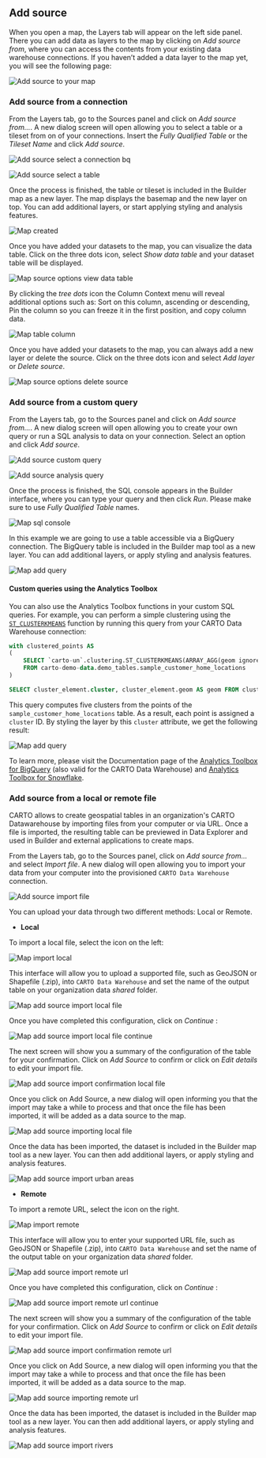 ## Add source

When you open a map, the Layers tab will appear on the left side panel. There you can add data as layers to the map by clicking on *Add source from*, where you can access the contents from your existing data warehouse connections. If you haven’t added a data layer to the map yet, you will see the following page:

![Add source to your map](/img/cloud-native-workspace/maps/map_add_source_to_your_map.png)

### Add source from a connection

From the Layers tab, go to the Sources panel and click on *Add source from...*. A new dialog screen will open allowing you to select a table or a tileset from on of your connections. Insert the *Fully Qualified Table* or the *Tileset Name* and click *Add source*.

![Add source select a connection bq](/img/cloud-native-workspace/maps/map_add_source_select_a_bq_connection.png)

![Add source select a table](/img/cloud-native-workspace/maps/map_add_source_select_table.png)

Once the process is finished, the table or tileset is included in the Builder map as a new layer. The map displays the basemap and the new layer on top. You can add additional layers, or start applying styling and analysis features.
	
![Map created](/img/cloud-native-workspace/maps/map_created.png)

Once you have added your datasets to the map, you can visualize the data table. Click on the three dots icon, select *Show data table* and your dataset table will be displayed. 

![Map source options view data table](/img/cloud-native-workspace/maps/map_source_options.png)

By clicking the *tree dots* icon the Column Context menu will reveal additional options such as: Sort on this column, ascending or descending, Pin the column so you can freeze it in the first position, and copy column data.

![Map table column](/img/cloud-native-workspace/maps/map_table_column.png)

Once you have added your datasets to the map, you can always add a new layer or delete the source. Click on the three dots icon and select *Add layer* or *Delete source*.

![Map source options delete source](/img/cloud-native-workspace/maps/map_source_options.png)

### Add source from a custom query

From the Layers tab, go to the Sources panel and click on *Add source from...*. A new dialog screen will open allowing you to create your own query or run a SQL analysis to data on your connection. Select an option and click *Add source*.

![Add source custom query](/img/cloud-native-workspace/maps/map_add_source_a_custom_query.png)

![Add source analysis query](/img/cloud-native-workspace/maps/map_add_source_an_analysis_query.png)

Once the process is finished, the SQL console appears in the Builder interface, where you can type your query and then click *Run*. Please make sure to use *Fully Qualified Table* names.

![Map sql console](/img/cloud-native-workspace/maps/map_sql_console.png)

In this example we are going to use a table accessible via a BigQuery connection. The BigQuery table is included in the Builder map tool as a new layer. You can add additional layers, or apply styling and analysis features.
	
![Map add query](/img/cloud-native-workspace/maps/map_add_query.png)


#### Custom queries using the Analytics Toolbox

You can also use the Analytics Toolbox functions in your custom SQL queries. For example, you can perform a simple clustering using the [`ST_CLUSTERKMEANS`](/analytics-toolbox-bq/sql-reference/clustering/#st_clusterkmeans) function by running this query from your CARTO Data Warehouse connection:

```sql
with clustered_points AS
(
    SELECT `carto-un`.clustering.ST_CLUSTERKMEANS(ARRAY_AGG(geom ignore nulls), 6) AS cluster_arr
    FROM carto-demo-data.demo_tables.sample_customer_home_locations
)

SELECT cluster_element.cluster, cluster_element.geom AS geom FROM clustered_points, UNNEST(cluster_arr) AS cluster_element
```

This query computes five clusters from the points of the `sample_customer_home_locations` table. As a result, each point is assigned a `cluster` ID. By styling the layer by this `cluster` attribute, we get the following result:

![Map add query](/img/cloud-native-workspace/maps/map_custom-query-analytics-toolbox-clustering.png)


To learn more, please visit the Documentation page of the [Analytics Toolbox for BigQuery](/analytics-toolbox-bq) (also valid for the CARTO Data Warehouse) and [Analytics Toolbox for Snowflake](/analytics-toolbox-sf).

### Add source from a local or remote file

CARTO allows to create geospatial tables in an organization's CARTO Datawarehouse by importing files from your computer or via URL. Once a file is imported, the resulting table can be previewed in Data Explorer and used in Builder and external applications to create maps.

From the Layers tab, go to the Sources panel, click on *Add source from...* and select *Import file*. A new dialog will open allowing you to import your data from your computer into the provisioned `CARTO Data Warehouse` connection. 

![Add source import file](/img/cloud-native-workspace/maps/map_add_source_import_a_file.png)

You can upload your data through two different methods: Local or Remote.

-  **Local**

To import a local file, select the icon on the left:

![Map import local](/img/cloud-native-workspace/maps/map_import_local.png)

This interface will allow you to upload a supported file, such as GeoJSON or Shapefile (.zip), into `CARTO Data Warehouse` and set the name of the output table on your organization data *shared* folder.

![Map add source import local file](/img/cloud-native-workspace/maps/map_import_local_file.png)

Once you have completed this configuration, click on *Continue* : 

![Map add source import local file continue](/img/cloud-native-workspace/maps/map_import_local_file_continue.png)

The next screen will show you a summary of the configuration of the table for your confirmation. Click on *Add Source* to confirm or click on *Edit details* to edit your import file.

![Map add source import confirmation local file](/img/cloud-native-workspace/maps/map_import_confirmation_local_file.png)

Once you click on Add Source, a new dialog will open informing you that the import may take a while to process and that once the file has been imported, it will be added as a data source to the map.

![Map add source importing local file](/img/cloud-native-workspace/maps/map_importing_local_file.png)

Once the data has been imported, the dataset is included in the Builder map tool as a new layer. You can then add additional layers, or apply styling and analysis features.

![Map add source import urban areas](/img/cloud-native-workspace/maps/map_import_urban_areas.png)

-  **Remote**

To import a remote URL, select the icon on the right.

![Map import remote](/img/cloud-native-workspace/maps/map_import_remote.png)

This interface will allow you to enter your supported URL file, such as GeoJSON or Shapefile (.zip), into `CARTO Data Warehouse` and set the name of the output table on your organization data *shared* folder.

![Map add source import remote url](/img/cloud-native-workspace/maps/map_import_remote_url.png)

Once you have completed this configuration, click on *Continue* : 

![Map add source import remote url continue](/img/cloud-native-workspace/maps/map_import_remote_url_continue.png)

The next screen will show you a summary of the configuration of the table for your confirmation. Click on *Add Source* to confirm or click on *Edit details* to edit your import file.

![Map add source import confirmation remote url](/img/cloud-native-workspace/maps/map_import_confirmation_remote_url.png)

Once you click on Add Source, a new dialog will open informing you that the import may take a while to process and that once the file has been imported, it will be added as a data source to the map.

![Map add source importing remote url](/img/cloud-native-workspace/maps/map_importing_remote_url.png)

Once the data has been imported, the dataset is included in the Builder map tool as a new layer. You can then add additional layers, or apply styling and analysis features.

![Map add source import rivers](/img/cloud-native-workspace/maps/map_import_rivers.png)









